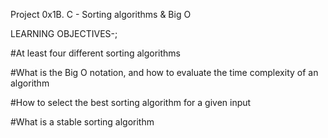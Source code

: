 Project 0x1B. C - Sorting algorithms & Big O

LEARNING OBJECTIVES-;

#At least four different sorting algorithms

#What is the Big O notation, and how to evaluate the time complexity of an algorithm

#How to select the best sorting algorithm for a given input

#What is a stable sorting algorithm
